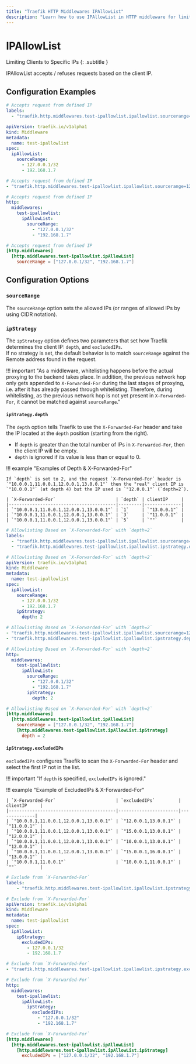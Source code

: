 ```yaml
---
title: "Traefik HTTP Middlewares IPAllowList"
description: "Learn how to use IPAllowList in HTTP middleware for limiting clients to specific IPs in Traefik Proxy. Read the technical documentation."
---
```


# IPAllowList

Limiting Clients to Specific IPs
{: .subtitle }

IPAllowList accepts / refuses requests based on the client IP.

## Configuration Examples

```yaml tab="Docker"
# Accepts request from defined IP
labels:
  - "traefik.http.middlewares.test-ipallowlist.ipallowlist.sourcerange=127.0.0.1/32, 192.168.1.7"
```

```yaml tab="Kubernetes"
apiVersion: traefik.io/v1alpha1
kind: Middleware
metadata:
  name: test-ipallowlist
spec:
  ipAllowList:
    sourceRange:
      - 127.0.0.1/32
      - 192.168.1.7
```

```yaml tab="Consul Catalog"
# Accepts request from defined IP
- "traefik.http.middlewares.test-ipallowlist.ipallowlist.sourcerange=127.0.0.1/32, 192.168.1.7"
```

```yaml tab="File (YAML)"
# Accepts request from defined IP
http:
  middlewares:
    test-ipallowlist:
      ipAllowList:
        sourceRange:
          - "127.0.0.1/32"
          - "192.168.1.7"
```

```toml tab="File (TOML)"
# Accepts request from defined IP
[http.middlewares]
  [http.middlewares.test-ipallowlist.ipAllowList]
    sourceRange = ["127.0.0.1/32", "192.168.1.7"]
```

## Configuration Options

### `sourceRange`

The `sourceRange` option sets the allowed IPs (or ranges of allowed IPs by using CIDR notation).

### `ipStrategy`

The `ipStrategy` option defines two parameters that set how Traefik determines the client IP: `depth`, and `excludedIPs`.  
If no strategy is set, the default behavior is to match `sourceRange` against the Remote address found in the request.

!!! important "As a middleware, whitelisting happens before the actual proxying to the backend takes place. In addition, the previous network hop only gets appended to `X-Forwarded-For` during the last stages of proxying, i.e. after it has already passed through whitelisting. Therefore, during whitelisting, as the previous network hop is not yet present in `X-Forwarded-For`, it cannot be matched against `sourceRange`."

#### `ipStrategy.depth`

The `depth` option tells Traefik to use the `X-Forwarded-For` header and take the IP located at the `depth` position (starting from the right).

- If `depth` is greater than the total number of IPs in `X-Forwarded-For`, then the client IP will be empty.
- `depth` is ignored if its value is less than or equal to 0.

!!! example "Examples of Depth & X-Forwarded-For"

    If `depth` is set to 2, and the request `X-Forwarded-For` header is `"10.0.0.1,11.0.0.1,12.0.0.1,13.0.0.1"` then the "real" client IP is `"10.0.0.1"` (at depth 4) but the IP used is `"12.0.0.1"` (`depth=2`).

    | `X-Forwarded-For`                       | `depth` | clientIP     |
    |-----------------------------------------|---------|--------------|
    | `"10.0.0.1,11.0.0.1,12.0.0.1,13.0.0.1"` | `1`     | `"13.0.0.1"` |
    | `"10.0.0.1,11.0.0.1,12.0.0.1,13.0.0.1"` | `3`     | `"11.0.0.1"` |
    | `"10.0.0.1,11.0.0.1,12.0.0.1,13.0.0.1"` | `5`     | `""`         |

```yaml tab="Docker"
# Allowlisting Based on `X-Forwarded-For` with `depth=2`
labels:
  - "traefik.http.middlewares.test-ipallowlist.ipallowlist.sourcerange=127.0.0.1/32, 192.168.1.7"
  - "traefik.http.middlewares.test-ipallowlist.ipallowlist.ipstrategy.depth=2"
```

```yaml tab="Kubernetes"
# Allowlisting Based on `X-Forwarded-For` with `depth=2`
apiVersion: traefik.io/v1alpha1
kind: Middleware
metadata:
  name: test-ipallowlist
spec:
  ipAllowList:
    sourceRange:
      - 127.0.0.1/32
      - 192.168.1.7
    ipStrategy:
      depth: 2
```

```yaml tab="Consul Catalog"
# Allowlisting Based on `X-Forwarded-For` with `depth=2`
- "traefik.http.middlewares.test-ipallowlist.ipallowlist.sourcerange=127.0.0.1/32, 192.168.1.7"
- "traefik.http.middlewares.test-ipallowlist.ipallowlist.ipstrategy.depth=2"
```

```yaml tab="File (YAML)"
# Allowlisting Based on `X-Forwarded-For` with `depth=2`
http:
  middlewares:
    test-ipallowlist:
      ipAllowList:
        sourceRange:
          - "127.0.0.1/32"
          - "192.168.1.7"
        ipStrategy:
          depth: 2
```

```toml tab="File (TOML)"
# Allowlisting Based on `X-Forwarded-For` with `depth=2`
[http.middlewares]
  [http.middlewares.test-ipallowlist.ipAllowList]
    sourceRange = ["127.0.0.1/32", "192.168.1.7"]
    [http.middlewares.test-ipallowlist.ipAllowList.ipStrategy]
      depth = 2
```

#### `ipStrategy.excludedIPs`

`excludedIPs` configures Traefik to scan the `X-Forwarded-For` header and select the first IP not in the list.

!!! important "If `depth` is specified, `excludedIPs` is ignored."

!!! example "Example of ExcludedIPs & X-Forwarded-For"

    | `X-Forwarded-For`                       | `excludedIPs`         | clientIP     |
    |-----------------------------------------|-----------------------|--------------|
    | `"10.0.0.1,11.0.0.1,12.0.0.1,13.0.0.1"` | `"12.0.0.1,13.0.0.1"` | `"11.0.0.1"` |
    | `"10.0.0.1,11.0.0.1,12.0.0.1,13.0.0.1"` | `"15.0.0.1,13.0.0.1"` | `"12.0.0.1"` |
    | `"10.0.0.1,11.0.0.1,12.0.0.1,13.0.0.1"` | `"10.0.0.1,13.0.0.1"` | `"12.0.0.1"` |
    | `"10.0.0.1,11.0.0.1,12.0.0.1,13.0.0.1"` | `"15.0.0.1,16.0.0.1"` | `"13.0.0.1"` |
    | `"10.0.0.1,11.0.0.1"`                   | `"10.0.0.1,11.0.0.1"` | `""`         |

```yaml tab="Docker"
# Exclude from `X-Forwarded-For`
labels:
    - "traefik.http.middlewares.test-ipallowlist.ipallowlist.ipstrategy.excludedips=127.0.0.1/32, 192.168.1.7"
```

```yaml tab="Kubernetes"
# Exclude from `X-Forwarded-For`
apiVersion: traefik.io/v1alpha1
kind: Middleware
metadata:
  name: test-ipallowlist
spec:
  ipAllowList:
    ipStrategy:
      excludedIPs:
        - 127.0.0.1/32
        - 192.168.1.7
```

```yaml tab="Consul Catalog"
# Exclude from `X-Forwarded-For`
- "traefik.http.middlewares.test-ipallowlist.ipallowlist.ipstrategy.excludedips=127.0.0.1/32, 192.168.1.7"
```

```yaml tab="File (YAML)"
# Exclude from `X-Forwarded-For`
http:
  middlewares:
    test-ipallowlist:
      ipAllowList:
        ipStrategy:
          excludedIPs:
            - "127.0.0.1/32"
            - "192.168.1.7"
```

```toml tab="File (TOML)"
# Exclude from `X-Forwarded-For`
[http.middlewares]
  [http.middlewares.test-ipallowlist.ipAllowList]
    [http.middlewares.test-ipallowlist.ipAllowList.ipStrategy]
      excludedIPs = ["127.0.0.1/32", "192.168.1.7"]
```
